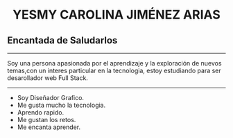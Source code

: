 

<h1 align="center">  YESMY CAROLINA JIMÉNEZ ARIAS </h1>

<h2> Encantada de Saludarlos </h1>

<hr>

<p> Soy una persona apasionada por el aprendizaje y la exploración
 de nuevos temas,con un interes particular en la tecnologia,
estoy estudiando para ser desarollador web Full Stack.

  <hr>


* Soy Diseñador Grafico.
* Me gusta mucho la tecnologia.
* Aprendo rapido.
* Me gustan los retos.
* Me encanta aprender.
